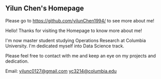 ## Yilun Chen's Homepage

Please go to https://github.com/yilunChen1994/ to see more about me!


Hello! Thanks for visiting the Homepage to know more about me!

I'm now master student studying Operations Research at Columbia University. I'm dedicated myself into Data Science track.

 
 
 Please feel free to contact with me and keep an eye on my projects and dedication.
 
 Email: yilunc0127@gmail.com                 yc3214@columbia.edu
